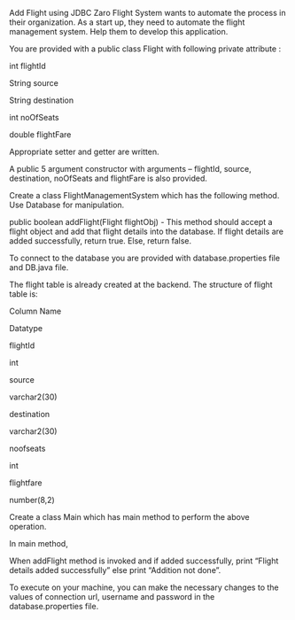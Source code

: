 Add Flight using JDBC
Zaro Flight System wants to automate the process in their organization. As a start up, they need to automate the flight management system. Help them to develop this application.

You are provided with a public class Flight with following private attribute :

int flightId

String source

String destination

int noOfSeats

double flightFare

Appropriate setter and getter are written.

A public 5 argument constructor with arguments – flightId, source, destination, noOfSeats and flightFare is also provided.

Create a class FlightManagementSystem which has the following method. Use Database for manipulation.

public boolean addFlight(Flight flightObj) - This method should accept a flight object and add that flight details into the database. If flight details are added successfully, return true. Else, return false.

To connect to the database you are provided with database.properties file and DB.java file.

The flight table is already created at the backend. The structure of flight table is:

Column Name

Datatype

flightId

int

source

varchar2(30)

destination

varchar2(30)

noofseats

int

flightfare

number(8,2)

Create a class Main which has main method to perform the above operation.

In main method,

When addFlight method is invoked and if added successfully, print “Flight details added successfully” else print “Addition not done”.

To execute on your machine, you can make the necessary changes to the values of connection url, username and password in the database.properties file.
